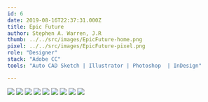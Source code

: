 ```yaml
---
id: 6
date: 2019-08-16T22:37:31.000Z
title: Epic Future
author: Stephen A. Warren, J.R
thumb: ../../src/images/EpicFuture-home.png
pixel: ../../src/images/EpicFuture-pixel.png
role: "Designer"
stack: "Adobe CC"
tools: "Auto CAD Sketch | Illustrator | Photoshop  | InDesign"

---
```


![](../../src/images/EpicFuture-Variations.png)
![](../../src/images/EpicFuture-One.png)
![](../../src/images/EpicFuture-Two.png)
![](../../src/images/EpicFuture-Three.png)
![](../../src/images/EpicFuture-Four.png)
![](../../src/images/EpicFuture-Five.png)
![](../../src/images/EpicFuture-Six.png)
![](../../src/images/EpicFuture-Seven.png)
![](../../src/images/EpicFuture-Eight.png)





